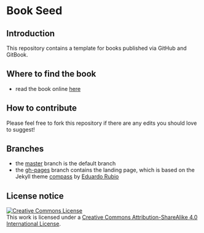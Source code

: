 # Book Seed

## Introduction

This repository contains a template for books published via GitHub and GitBook.

## Where to find the book

* read the book online [here](manuscript/SUMMARY.md)

## How to contribute

Please feel free to fork this repository if there are any edits you should love to suggest!

## Branches

* the [master](https://github.com/robertoreale/bookseed) branch is the default branch
* the [gh-pages](https://github.com/robertoreale/bookseed/tree/gh-pages) branch contains the landing page, which is based on the Jekyll theme [compass](https://github.com/excentris/compass) by [Eduardo Rubio](https://github.com/excentris)

## License notice

<a rel="license" href="http://creativecommons.org/licenses/by-sa/4.0/"><img alt="Creative Commons License" style="border-width:0" src="https://i.creativecommons.org/l/by-sa/4.0/88x31.png" /></a><br />This work is licensed under a <a rel="license" href="http://creativecommons.org/licenses/by-sa/4.0/">Creative Commons Attribution-ShareAlike 4.0 International License</a>.
